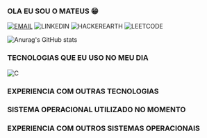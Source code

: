 ### OLA EU SOU O MATEUS 😁


[![EMAIL](https://img.shields.io/badge/Gmail-D14836?style=for-the-badge&logo=gmail&logoColor=white)](c) ![LINKEDIN](https://img.shields.io/badge/LinkedIn-0077B5?style=for-the-badge&logo=linkedin&logoColor=white) 
![HACKEREARTH](https://img.shields.io/badge/HackerEarth-%232C3454.svg?&style=for-the-badge&logo=HackerEarth&logoColor=Blue)  ![LEETCODE](https://img.shields.io/badge/-LeetCode-FFA116?style=for-the-badge&logo=LeetCode&logoColor=black)

![Anurag's GitHub stats](https://github-readme-stats.vercel.app/api?username=Mateuslucas1879&show_icons=true&theme=radical)


### TECNOLOGIAS QUE EU USO NO MEU DIA
<div style="diplay: inline_block><br/>
        <img align="center" src="https://img.shields.io/badge/Python-3776AB?style=for-the-badge&logo=python&logoColor=white" alt="Python">
        <img align="center" src="https://img.shields.io/badge/C-00599C?style=for-the-badge&logo=c&logoColor=white" alt="C">
</div>

### EXPERIENCIA COM OUTRAS TECNOLOGIAS 

### SISTEMA OPERACIONAL UTILIZADO NO MOMENTO

### EXPERIENCIA COM OUTROS SISTEMAS OPERACIONAIS








